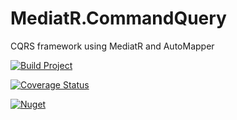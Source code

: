 # MediatR.CommandQuery

CQRS framework using MediatR and AutoMapper

[![Build Project](https://github.com/loresoft/MediatR.CommandQuery/actions/workflows/dotnet.yml/badge.svg)](https://github.com/loresoft/MediatR.CommandQuery/actions/workflows/dotnet.yml)

[![Coverage Status](https://coveralls.io/repos/github/loresoft/MediatR.CommandQuery/badge.svg?branch=master)](https://coveralls.io/github/loresoft/MediatR.CommandQuery?branch=master)

[![Nuget](https://img.shields.io/nuget/v/MediatR.CommandQuery.svg)](https://www.nuget.org/packages/MediatR.CommandQuery/)
